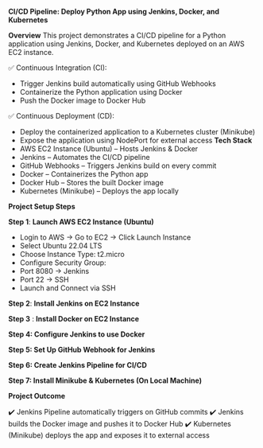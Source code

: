 **CI/CD Pipeline: Deploy Python App using Jenkins, Docker, and Kubernetes**

**Overview**
This project demonstrates a CI/CD pipeline for a Python application using Jenkins, Docker, and Kubernetes deployed on an AWS EC2 instance.

✅ Continuous Integration (CI):

+ Trigger Jenkins build automatically using GitHub Webhooks
+ Containerize the Python application using Docker
+ Push the Docker image to Docker Hub
  
✅ Continuous Deployment (CD):

+ Deploy the containerized application to a Kubernetes cluster (Minikube)
+ Expose the application using NodePort for external access
**Tech Stack**
+ AWS EC2 Instance (Ubuntu) – Hosts Jenkins & Docker
+ Jenkins – Automates the CI/CD pipeline
+ GitHub Webhooks – Triggers Jenkins build on every commit
+ Docker – Containerizes the Python app
+ Docker Hub – Stores the built Docker image
+ Kubernetes (Minikube) – Deploys the app locally

**Project Setup Steps**

**Step 1**: **Launch AWS EC2 Instance (Ubuntu)**

+ Login to AWS → Go to EC2 → Click Launch Instance
+ Select Ubuntu 22.04 LTS
+ Choose Instance Type: t2.micro 
+ Configure Security Group:
+ Port 8080 → Jenkins
+ Port 22 → SSH
+ Launch and Connect via SSH
  
**Step 2**: **Install Jenkins on EC2 Instance**

**Step 3** : **Install Docker on EC2 Instance**

**Step 4: Configure Jenkins to use Docker**

**Step 5: Set Up GitHub Webhook for Jenkins**

**Step 6: Create Jenkins Pipeline for CI/CD**

**Step 7: Install Minikube & Kubernetes (On Local Machine)**

**Project Outcome**

✔️ Jenkins Pipeline automatically triggers on GitHub commits
✔️ Jenkins builds the Docker image and pushes it to Docker Hub
✔️ Kubernetes (Minikube) deploys the app and exposes it to external access


